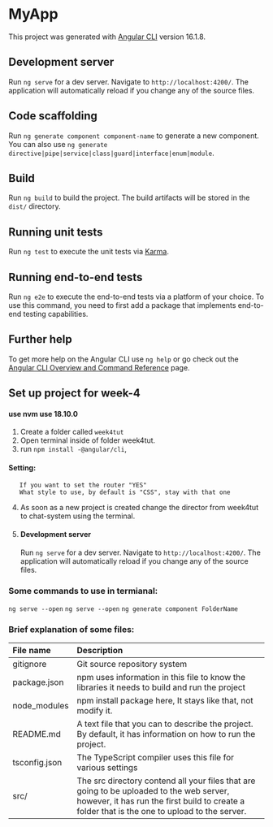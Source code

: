 # MyApp

This project was generated with [Angular CLI](https://github.com/angular/angular-cli) version 16.1.8.

## Development server

Run `ng serve` for a dev server. Navigate to `http://localhost:4200/`. The application will automatically reload if you change any of the source files.

## Code scaffolding

Run `ng generate component component-name` to generate a new component. You can also use `ng generate directive|pipe|service|class|guard|interface|enum|module`.

## Build

Run `ng build` to build the project. The build artifacts will be stored in the `dist/` directory.

## Running unit tests

Run `ng test` to execute the unit tests via [Karma](https://karma-runner.github.io).

## Running end-to-end tests

Run `ng e2e` to execute the end-to-end tests via a platform of your choice. To use this command, you need to first add a package that implements end-to-end testing capabilities.

## Further help

To get more help on the Angular CLI use `ng help` or go check out the [Angular CLI Overview and Command Reference](https://angular.io/cli) page.

## Set up project for week-4
#### use nvm use 18.10.0  
1. Create a folder called `week4tut` 
2. Open terminal inside of folder week4tut.
3.  run `npm install -@angular/cli`,
   #### Setting:
   ```Run new chat-system, this will create a new angular project and then set the configuration for your project as instructed below 
      If you want to set the router "YES"
      What style to use, by default is "CSS", stay with that one
   ```
4. As soon as a new  project is created change the director from week4tut to chat-system using the terminal.
5. #### Development server
   Run `ng serve` for a dev server. Navigate to `http://localhost:4200/`. The application will automatically reload if you change any 
   of the source files.
   
### Some commands to use in termianal:
   ```ng serve --open```
    ```ng serve --open```
     ```ng generate component FolderName```
   

### Brief explanation of some files:
|File name  |  Description| 
|:-----|:-------|
| gitignore|Git source repository system |
| package.json | npm uses information in this file to know the libraries it needs to build and run the project |
| node_modules | npm  install package here, It stays like that, not modify it.|
| README.md | A text file that you can to describe the project. By default, it has information on how to run the project.|
|tsconfig.json| The TypeScript compiler uses this file for various settings |
| src/ | The src directory contend all your files that are going to be uploaded to the web server, however, it has run the first build to create a folder that is the one to upload to the server.|
